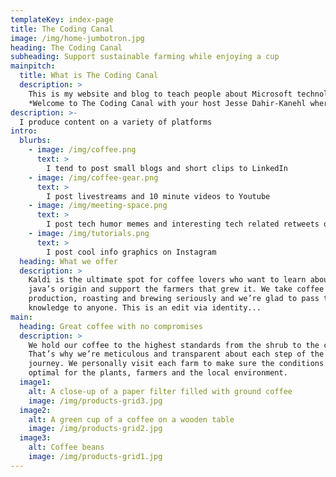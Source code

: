 ```yaml
---
templateKey: index-page
title: The Coding Canal
image: /img/home-jumbotron.jpg
heading: The Coding Canal
subheading: Support sustainable farming while enjoying a cup
mainpitch:
  title: What is The Coding Canal
  description: >
    This is my website and blog to teach people about Microsoft technologies, the Azure cloud, and serverless services.
    *Welcome to The Coding Canal with your host Jesse Dahir-Kanehl where the water is always Azure blue!*
description: >-
  I produce content on a variety of platforms
intro:
  blurbs:
    - image: /img/coffee.png
      text: >
        I tend to post small blogs and short clips to LinkedIn
    - image: /img/coffee-gear.png
      text: >
        I post livestreams and 10 minute videos to Youtube
    - image: /img/meeting-space.png
      text: >
        I post tech humor memes and interesting tech related retweets on Twitter
    - image: /img/tutorials.png
      text: >
        I post cool info graphics on Instagram
  heading: What we offer
  description: >
    Kaldi is the ultimate spot for coffee lovers who want to learn about their
    java’s origin and support the farmers that grew it. We take coffee
    production, roasting and brewing seriously and we’re glad to pass that
    knowledge to anyone. This is an edit via identity...
main:
  heading: Great coffee with no compromises
  description: >
    We hold our coffee to the highest standards from the shrub to the cup.
    That’s why we’re meticulous and transparent about each step of the coffee’s
    journey. We personally visit each farm to make sure the conditions are
    optimal for the plants, farmers and the local environment.
  image1:
    alt: A close-up of a paper filter filled with ground coffee
    image: /img/products-grid3.jpg
  image2:
    alt: A green cup of a coffee on a wooden table
    image: /img/products-grid2.jpg
  image3:
    alt: Coffee beans
    image: /img/products-grid1.jpg
---
```

